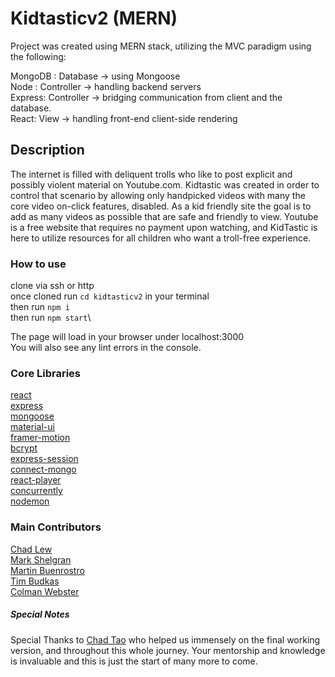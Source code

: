 # Kidtasticv2 (MERN)

Project was created using MERN stack, utilizing the MVC paradigm using the following:

MongoDB : Database -> using Mongoose\
Node : Controller -> handling backend servers\
Express: Controller -> bridging communication from client and the database.\
React: View -> handling front-end client-side rendering

## Description

The internet is filled with deliquent trolls who like to post explicit and possibly violent material on Youtube.com. Kidtastic was created in order to control that scenario by allowing only handpicked videos with many the core video on-click features, disabled. As a kid friendly site the goal is to add as many videos as possible that are safe and friendly to view. Youtube is a free website that requires no payment upon watching, and KidTastic is here to utilize resources for all children who want a troll-free experience.

### How to use

clone via ssh or http\
once cloned run `cd kidtasticv2` in your terminal\
then run `npm i`\
then run `npm start`\

The page will load in your browser under localhost:3000\
You will also see any lint errors in the console.

### Core Libraries

[react](https://reactjs.org/)\
[express](https://expressjs.com/)\
[mongoose](https://mongoosejs.com/)\
[material-ui](https://material-ui.com/)\
[framer-motion](https://www.framer.com/motion/)\
[bcrypt](https://www.npmjs.com/package/bcrypt)\
[express-session](https://www.npmjs.com/package/express-session)\
[connect-mongo](https://www.npmjs.com/package/connect-mongo)\
[react-player](https://www.npmjs.com/package/react-player)\
[concurrently](https://www.npmjs.com/package/concurrently)\
[nodemon](https://nodemon.io/)

### Main Contributors

[Chad Lew](https://github.com/clew-bot)\
[Mark Shelgran](https://github.com/markshelgren)\
[Martin Buenrostro](https://github.com/Martank949)\
[Tim Budkas](https://github.com/BudkasTim)\
[Colman Webster](https://github.com/ColmanWebster)

##### Special Notes

Special Thanks to [Chad Tao](https://github.com/Chadtao206) who helped us immensely on the final working version, and throughout this whole journey. Your mentorship and knowledge is invaluable and this is just the start of many more to come.
